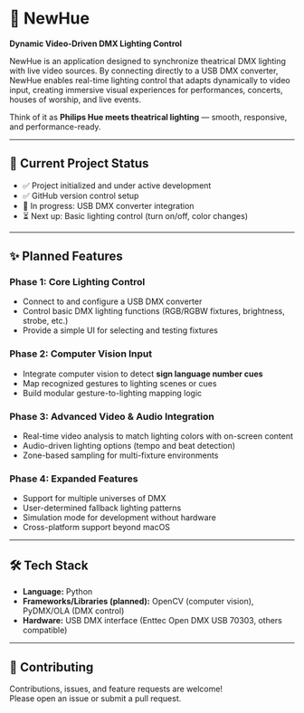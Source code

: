 # 🎨 NewHue

**Dynamic Video-Driven DMX Lighting Control**

NewHue is an application designed to synchronize theatrical DMX lighting with live video sources. By connecting directly to a USB DMX converter, NewHue enables real-time lighting control that adapts dynamically to video input, creating immersive visual experiences for performances, concerts, houses of worship, and live events.  

Think of it as **Philips Hue meets theatrical lighting** — smooth, responsive, and performance-ready.

---

## 🚧 Current Project Status

- ✅ Project initialized and under active development  
- ✅ GitHub version control setup  
- 🔄 In progress: USB DMX converter integration  
- ⏳ Next up: Basic lighting control (turn on/off, color changes)  

---

## ✨ Planned Features

### Phase 1: Core Lighting Control
- Connect to and configure a USB DMX converter  
- Control basic DMX lighting functions (RGB/RGBW fixtures, brightness, strobe, etc.)  
- Provide a simple UI for selecting and testing fixtures  

### Phase 2: Computer Vision Input
- Integrate computer vision to detect **sign language number cues**  
- Map recognized gestures to lighting scenes or cues  
- Build modular gesture-to-lighting mapping logic  

### Phase 3: Advanced Video & Audio Integration
- Real-time video analysis to match lighting colors with on-screen content  
- Audio-driven lighting options (tempo and beat detection)  
- Zone-based sampling for multi-fixture environments  

### Phase 4: Expanded Features
- Support for multiple universes of DMX  
- User-determined fallback lighting patterns  
- Simulation mode for development without hardware  
- Cross-platform support beyond macOS  

---

## 🛠️ Tech Stack

- **Language:** Python  
- **Frameworks/Libraries (planned):** OpenCV (computer vision), PyDMX/OLA (DMX control)  
- **Hardware:** USB DMX interface (Enttec Open DMX USB 70303, others compatible)  

---

## 🤝 Contributing

Contributions, issues, and feature requests are welcome!  
Please open an issue or submit a pull request.